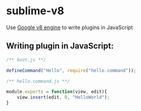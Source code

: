# sublime-v8
	
Use [Google v8 engine](http://code.google.com/p/v8/) to write plugins in JavaScript

## Writing plugin in JavaScript:

```javascript
/** boot.js **/

defineCommand("Hello", require("hello.command"));
```


```javascript
/** hello.command.js **/

module.exports = function(view, edit){
	view.insert(edit, 0, "HelloWorld");
}
```
